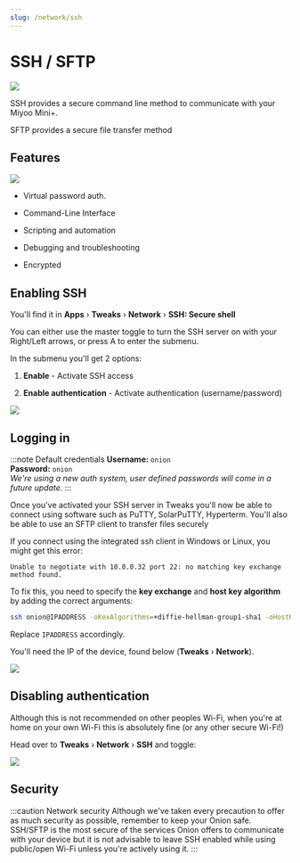 ```yaml
---
slug: /network/ssh
---
```



# SSH / SFTP

*![](https://github.com/OnionUI/Onion/assets/47260768/903ea3ab-00fb-4c01-857a-ca5b5ae24f08)*

SSH provides a secure command line method to communicate with your Miyoo Mini+.

SFTP provides a secure file transfer method


## Features

*![](https://github.com/OnionUI/Onion/assets/47260768/64e1bf60-3670-4e84-b0f8-89f3575cc378)*

- Virtual password auth. 

- Command-Line Interface

- Scripting and automation

- Debugging and troubleshooting

- Encrypted


## Enabling SSH

You'll find it in **Apps** › **Tweaks** › **Network** › **SSH: Secure shell** 

You can either use the master toggle to turn the SSH server on with your Right/Left arrows, or press A to enter the submenu.

In the submenu you'll get 2 options:

1. **Enable** - Activate SSH access

2. **Enable authentication** - Activate authentication (username/password)

![](https://github.com/OnionUI/Onion/assets/47260768/f309e712-2027-4356-b6d2-7e43ace312f5)


## Logging in

:::note Default credentials
**Username:** `onion`  
**Password:** `onion`  
*We're using a new auth system, user defined passwords will come in a future update.*
:::

Once you've activated your SSH server in Tweaks you'll now be able to connect using software such as PuTTY, SolarPuTTY, Hyperterm. You'll also be able to use an SFTP client to transfer files securely

If you connect using the integrated ssh client in Windows or Linux, you might get this error:

```
Unable to negotiate with 10.0.0.32 port 22: no matching key exchange method found.
```

To fix this, you need to specify the **key exchange** and **host key algorithm** by adding the correct arguments:

```sh
ssh onion@IPADDRESS -oKexAlgorithms=+diffie-hellman-group1-sha1 -oHostKeyAlgorithms=+ssh-rsa
```

Replace `IPADDRESS` accordingly.

You'll need the IP of the device, found below (**Tweaks** › **Network**).

![](https://github.com/OnionUI/Onion/assets/47260768/b7d5bc34-4032-4f38-81a4-79e069cfd2ac)


## Disabling authentication

Although this is not recommended on other peoples Wi-Fi, when you're at home on your own Wi-Fi this is absolutely fine (or any other secure Wi-Fi!)

Head over to **Tweaks** › **Network** › **SSH** and toggle:

![](https://github.com/OnionUI/Onion/assets/47260768/4ccc836b-08d6-44cb-8e5d-9f795be0c85f)


## Security

:::caution Network security
Although we've taken every precaution to offer as much security as possible, remember to keep your Onion safe. SSH/SFTP is the most secure of the services Onion offers to communicate with your device but it is not advisable to leave SSH enabled while using public/open Wi-Fi unless you're actively using it.
:::
